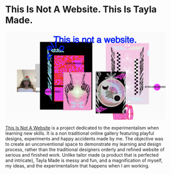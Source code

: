 # This Is Not A Website. This Is Tayla Made.

![](taymadedis.png)

[This Is Not A Website](https://taylarogic.github.io/GKO/taylamade/) is a project dedicated to the experimentalism when learning new skills. It is a non traditional online gallery featuring playful designs, experiments and happy accidents made by me. The objective was to create an unconventional space to demonstrate my learning and design process, rather than the traditional designers orderly and refined website of serious and finished work. Unlike tailor made (a product that is perfected and intricate), Tayla Made is messy and fun, and a magnification of myself, my ideas, and the experimentalism that happens when I am working. 
